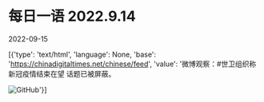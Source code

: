 # 每日一语 2022.9.14

2022-09-15

[{'type': 'text/html', 'language': None, 'base': 'https://chinadigitaltimes.net/chinese/feed', 'value': '微博观察：#世卫组织称新冠疫情结束在望 话题已被屏蔽。

![GitHub](https://chinadigitaltimes.net/chinese/files/2022/09/2022.9.14.jpg)'}]